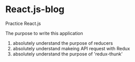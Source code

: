 # React.js-blog
Practice React.js

The purpose to write this application
1. absolutely understand the purpose of reducers
2. absolutely understand makeing API request with Redux
3. absolutely understand the purpose of 'redux-thunk'
